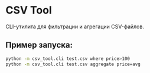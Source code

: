 # CSV Tool

CLI-утилита для фильтрации и агрегации CSV-файлов.

## Пример запуска:

```bash
python -m csv_tool.cli test.csv where price>100
python -m csv_tool.cli test.csv aggregate price=avg
